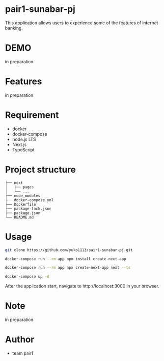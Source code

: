 # pair1-sunabar-pj

This application allows users to experience some of the features of internet banking.

# DEMO

in preparation

# Features

in preparation

# Requirement

* docker
* docker-compose
* node.js LTS
* Next.js
* TypeScript

# Project structure

```
├── next
│   ├── pages
│   └── ...
├── node_modules
├── docker-compose.yml
├── Dockerfile
├── package-lock.json
├── package.json
└── README.md
```

# Usage

```bash
git clone https://github.com/yuko1113/pair1-sunabar-pj.git
```
```bash
docker-compose run --rm app npm install create-next-app
```
```bash
docker-compose run --rm app npx create-next-app next --ts
```
```bash
docker-compose up -d
```

After the application start, navigate to http://localhost:3000 in your browser.

# Note

in preparation

# Author

* team pair1